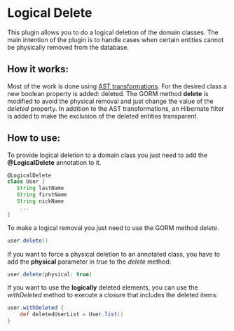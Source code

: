 Logical Delete
==============

This plugin allows you to do a logical deletion of the domain classes.
The main intention of the plugin is to handle cases when certain entities cannot be physically removed from the database.

## How it works:

Most of the work is done using [AST transformations](http://groovy.codehaus.org/Compile-time+Metaprogramming+-+AST+Transformations).
For the desired class a new boolean property is added: deleted.
The GORM method __delete__ is modified to avoid the physical removal and just change the value of the _deleted_ property.
In addition to the AST transformations, an Hibernate filter is added to make the exclusion of the deleted entities transparent.

## How to use:

To provide logical deletion to a domain class you just need to add the __@LogicalDelete__ annotation to it.

```groovy
@LogicalDelete
class User {
   String lastName
   String firstName
   String nickName
    ...
}
```

To make a logical removal you just need to use the GORM method _delete_.

```groovy
user.delete()
```

If you want to force a physical deletion to an annotated class, you have to add the __physical__ parameter in _true_ to the _delete_ method:

```groovy
user.delete(physical: true)
```

If you want to use the __logically__ deleted elements, you can use the _withDeleted_ method to execute a closure that includes the deleted items:

```groovy
user.withDeleted {
	def deletedUserList = User.list()
}
```